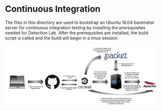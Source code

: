 # Continuous Integration

The files in this directory are used to bootstrap an Ubuntu 16.04 baremetal server
for continuous integration testing by installing the prerequisites needed for
Detection Lab. After the prerequisites are installed, the build script is called
and the build will begin in a tmux session.

![DetectionLab](../img/build.png)
